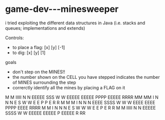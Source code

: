 # game-dev---minesweeper
i tried exploiting the different data structures in Java (i.e. stacks and queues; implementations and extends)

Controls:
- to place a flag:  [x] [y] [-1]
- to dig:           [x] [y] [1]

goals
- don't step on the MINES!!
- the number shown on the CELL you have stepped indicates the number of MINES surrounding the step
- correrctly identify all the mines by placing a FLAG on it


M   M   IIIII   N     N    EEEEE    SSS     W   W     EEEEE    EEEEE    PPPP      EEEEE    RRRR
MM MM     I     N N   N    E        S       W   W     E        E        P    P    E        R   R
M M M     I     N  N  N    EEEE     SSSS    W W W     EEEE     EEEE     PPPP      EEEE     RRRR
M   M     I     N   N N    E           S    W W W     E        E        P         E        R R
M   M   IIIII   N     N    EEEEE    SSSS     W W      EEEEE    EEEEE    P         EEEEE    R  RR

